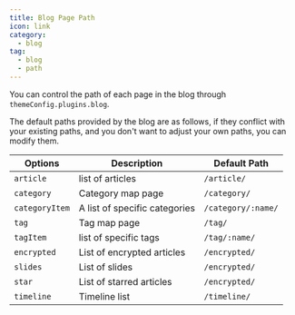 ```yaml
---
title: Blog Page Path
icon: link
category:
  - blog
tag:
  - blog
  - path
---
```


You can control the path of each page in the blog through `themeConfig.plugins.blog`.

The default paths provided by the blog are as follows, if they conflict with your existing paths, and you don't want to adjust your own paths, you can modify them.

| Options        | Description                   | Default Path       |
| -------------- | ----------------------------- | ------------------ |
| `article`      | list of articles              | `/article/`        |
| `category`     | Category map page             | `/category/`       |
| `categoryItem` | A list of specific categories | `/category/:name/` |
| `tag`          | Tag map page                  | `/tag/`            |
| `tagItem`      | list of specific tags         | `/tag/:name/`      |
| `encrypted`    | List of encrypted articles    | `/encrypted/`      |
| `slides`       | List of slides                | `/encrypted/`      |
| `star`         | List of starred articles      | `/encrypted/`      |
| `timeline`     | Timeline list                 | `/timeline/`       |

